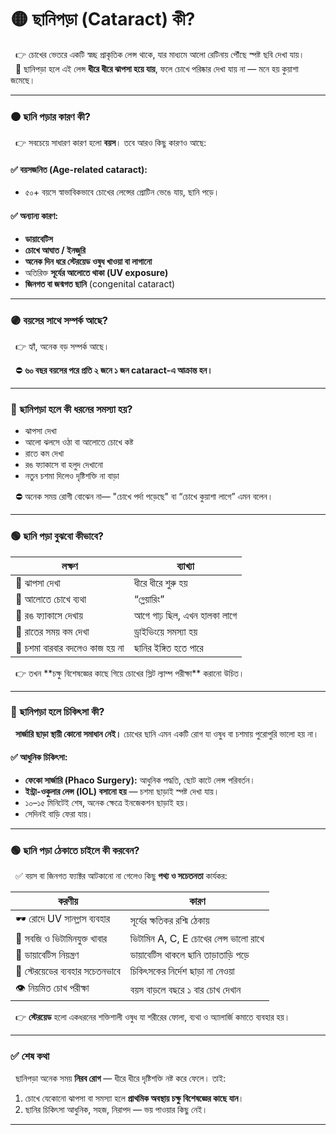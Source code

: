 # 🟡 ছানিপড়া (Cataract) কী?

&nbsp;&nbsp;👉 চোখের ভেতরে একটি স্বচ্ছ প্রাকৃতিক লেন্স থাকে, যার মাধ্যমে আলো রেটিনায় পৌঁছে স্পষ্ট ছবি দেখা যায়।<br>
&nbsp;&nbsp;📌 ছানিপড়া হলে এই লেন্স **ধীরে ধীরে ঝাপসা হয়ে যায়**, ফলে চোখে পরিষ্কার দেখা যায় না — মনে হয় কুয়াশা জমেছে।

---

### 🟠 ছানি পড়ার কারণ কী?

&nbsp;&nbsp;👉 সবচেয়ে সাধারণ কারণ হলো **বয়স**। তবে আরও কিছু কারণও আছে:

#### ✅ বয়সজনিত (Age-related cataract):
* ৫০+ বয়সে স্বাভাবিকভাবে চোখের লেন্সের প্রোটিন ভেঙে যায়, ছানি পড়ে।

#### ✅ অন্যান্য কারণ:
* **ডায়াবেটিস**
* **চোখে আঘাত / ইনজুরি**
* **অনেক দিন ধরে স্টেরয়েড ওষুধ খাওয়া বা লাগানো**
* অতিরিক্ত **সূর্যের আলোতে থাকা (UV exposure)**
* **জিনগত বা জন্মগত ছানি** (congenital cataract)

---

### 🟣 বয়সের সাথে সম্পর্ক আছে?

&nbsp;&nbsp;👉 হ্যাঁ, অনেক বড় সম্পর্ক আছে।

&nbsp;&nbsp;⛔ **৬০ বছর বয়সের পরে প্রতি ২ জনে ১ জন cataract-এ আক্রান্ত হন।**

---

### 🔵 ছানিপড়া হলে কী ধরনের সমস্যা হয়?

* ঝাপসা দেখা
* আলো ঝলসে ওঠা বা আলোতে চোখে কষ্ট
* রাতে কম দেখা
* রঙ ফ্যাকাসে বা হলুদ দেখানো
* নতুন চশমা দিলেও দৃষ্টিশক্তি না বাড়া

&nbsp;&nbsp;⛔ অনেক সময় রোগী বোঝেন না— "চোখে পর্দা পড়েছে" বা “চোখে কুয়াশা লাগে” এমন বলেন।

---

### 🟢 ছানি পড়া বুঝবো কীভাবে?
<table>
    <thead>
        <tr>
            <th>লক্ষণ</th>
            <th>ব্যাখ্যা</th>
        </tr>
    </thead>
    <tbody>
        <tr>
            <td>🔹 ঝাপসা দেখা</td>
            <td>ধীরে ধীরে শুরু হয়</td>
        </tr>
        <tr>
            <td>🔹 আলোতে চোখে ব্যথা</td>
            <td>“গ্লেয়ারিং”</td>
        </tr>
        <tr>
            <td>🔹 রঙ ফ্যাকাসে দেখায়</td>
            <td>আগে গাঢ় ছিল, এখন হালকা লাগে</td>
        </tr>
        <tr>
            <td>🔹 রাতের সময় কম দেখা</td>
            <td>ড্রাইভিংয়ে সমস্যা হয়</td>
        </tr>
        <tr>
            <td>🔹 চশমা বারবার বদলেও কাজ হয় না</td>
            <td>ছানির ইঙ্গিত হতে পারে</td>
        </tr>
    </tbody>
</table>
&nbsp;&nbsp;👉 তখন **চক্ষু বিশেষজ্ঞের কাছে গিয়ে চোখের স্লিট ল্যাম্প পরীক্ষা** করানো উচিত।

---

### 🔴 ছানিপড়া হলে চিকিৎসা কী?

&nbsp;&nbsp;**সার্জারি ছাড়া স্থায়ী কোনো সমাধান নেই।** চোখের ছানি এমন একটি রোগ যা ওষুধ বা চশমায় পুরোপুরি ভালো হয় না।

#### ✅ আধুনিক চিকিৎসা:

* **ফেকো সার্জারি (Phaco Surgery):** আধুনিক পদ্ধতি, ছোট কাটে লেন্স পরিবর্তন।
* **ইন্ট্রা-ওকুলার লেন্স (IOL) বসানো হয়** — চশমা ছাড়াই স্পষ্ট দেখা যায়।
* ১০–১৫ মিনিটেই শেষ, অনেক ক্ষেত্রে ইনজেকশন ছাড়াই হয়।
* সেদিনই বাড়ি ফেরা যায়।

---

### 🟢 ছানি পড়া ঠেকাতে চাইলে কী করবেন?

&nbsp;&nbsp;✅ বয়স বা জিনগত ফ্যাক্টর আটকানো না গেলেও কিছু **পথ্য ও সচেতনতা** কার্যকর:

 | করণীয়                            | কারণ                                  |
 | -------------------------------- | ------------------------------------- |
 | 🕶️ রোদে UV সানগ্লাস ব্যবহার     | সূর্যের ক্ষতিকর রশ্মি ঠেকায়           |
 | 🥦 সবজি ও ভিটামিনযুক্ত খাবার     | ভিটামিন A, C, E চোখের লেন্স ভালো রাখে |
 | 🧂 ডায়াবেটিস নিয়ন্ত্রণ          | ডায়াবেটিস থাকলে ছানি তাড়াতাড়ি পড়ে    |
 | 💊 স্টেরয়েডের ব্যবহার সচেতনভাবে | চিকিৎসকের নির্দেশ ছাড়া না নেওয়া       |
 | 👁️ নিয়মিত চোখ পরীক্ষা           | বয়স বাড়লে বছরে ১ বার চোখ দেখান        |

&nbsp;&nbsp;👉 **স্টেরয়েড** হলো একধরনের শক্তিশালী ওষুধ যা শরীরের ফোলা, ব্যথা ও অ্যালার্জি কমাতে ব্যবহার হয়।

---

### ✅ শেষ কথা

&nbsp;&nbsp;ছানিপড়া অনেক সময় **নিরব রোগ** — ধীরে ধীরে দৃষ্টিশক্তি নষ্ট করে ফেলে।
তাই:

1. চোখে যেকোনো ঝাপসা বা সমস্যা হলে **প্রাথমিক অবস্থায় চক্ষু বিশেষজ্ঞের কাছে যান**।
2. ছানির চিকিৎসা আধুনিক, সহজ, নিরাপদ — ভয় পাওয়ার কিছু নেই।

---

